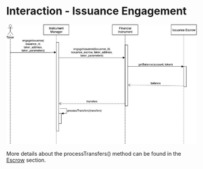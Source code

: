 # Interaction - Issuance Engagement

![](../../.gitbook/assets/interaction-issuance-engagement.jpg)

More details about the processTransfers\(\) method can be found in the [Escrow](../escrow.md#issuance-escrow) section.

